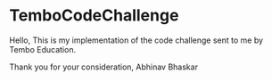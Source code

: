 # TemboCodeChallenge

Hello, This is my implementation of the code challenge sent to me by Tembo Education.


Thank you for your consideration,
  Abhinav Bhaskar
